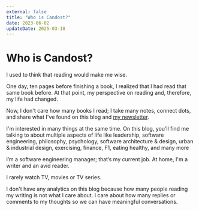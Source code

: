 ```yaml
---
external: false
title: "Who is Candost?"
date: 2023-06-02
updateDate: 2025-03-18
---
```


# Who is Candost?

I used to think that reading would make me wise.

One day, ten pages before finishing a book, I realized that I had read that same book before. At that point, my perspective on reading and, therefore, my life had changed.

Now, I don't care how many books I read; I take many notes, connect dots, and share what I've found on this blog and [my newsletter](/newsletter/).

I'm interested in many things at the same time. On this blog, you’ll find me talking to about multiple aspects of life like leadership, software engineering, philosophy, psychology, software architecture & design, urban & industrial design, exercising, finance, F1, eating healthy, and many more

I’m a software engineering manager; that’s my current job. At home, I'm a writer and an avid reader.

I rarely watch TV, movies or TV series.

I don't have any analytics on this blog because how many people reading my writing is not what I care about. I care about how many replies or comments to my thoughts so we can have meaningful conversations.

